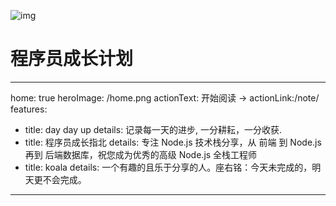![img](https://gimg2.baidu.com/image_search/src=http%3A%2F%2Fpic2.zhimg.com%2F80%2Fv2-01b309216c03ca2520b12f3bb54f6b4d_720w.jpg%3Fsource%3D1940ef5c&refer=http%3A%2F%2Fpic2.zhimg.com&app=2002&size=f9999,10000&q=a80&n=0&g=0n&fmt=jpeg?sec=1648652787&t=06f1cd466389382afbdce11ec0e32cea)

# 																**程序员成长计划**



---
home: true
heroImage: /home.png
actionText: 开始阅读 →
actionLink:/note/
features:
- title: day day up
  details: 记录每一天的进步, 一分耕耘，一分收获.
- title: 程序员成长指北
  details: 专注 Node.js 技术栈分享，从 前端 到 Node.js 再到 后端数据库，祝您成为优秀的高级 Node.js 全栈工程师
- title: koala
details: 一个有趣的且乐于分享的人。座右铭：今天未完成的，明天更不会完成。
---
